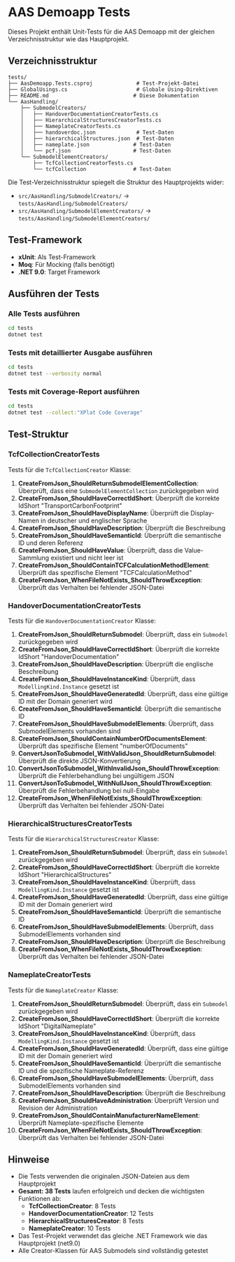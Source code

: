 # AAS Demoapp Tests

Dieses Projekt enthält Unit-Tests für die AAS Demoapp mit der gleichen Verzeichnisstruktur wie das Hauptprojekt.

## Verzeichnisstruktur

```
tests/
├── AasDemoapp.Tests.csproj              # Test-Projekt-Datei
├── GlobalUsings.cs                      # Globale Using-Direktiven
├── README.md                           # Diese Dokumentation
└── AasHandling/
    ├── SubmodelCreators/
    │   ├── HandoverDocumentationCreatorTests.cs
    │   ├── HierarchicalStructuresCreatorTests.cs
    │   ├── NameplateCreatorTests.cs
    │   ├── handoverdoc.json             # Test-Daten
    │   ├── hierarchicalStructures.json  # Test-Daten
    │   ├── nameplate.json              # Test-Daten
    │   └── pcf.json                    # Test-Daten
    └── SubmodelElementCreators/
        ├── TcfCollectionCreatorTests.cs
        └── tcfCollection               # Test-Daten
```

Die Test-Verzeichnisstruktur spiegelt die Struktur des Hauptprojekts wider:
- `src/AasHandling/SubmodelCreators/` → `tests/AasHandling/SubmodelCreators/`
- `src/AasHandling/SubmodelElementCreators/` → `tests/AasHandling/SubmodelElementCreators/`

## Test-Framework

- **xUnit**: Als Test-Framework
- **Moq**: Für Mocking (falls benötigt)
- **.NET 9.0**: Target Framework

## Ausführen der Tests

### Alle Tests ausführen
```bash
cd tests
dotnet test
```

### Tests mit detaillierter Ausgabe ausführen
```bash
cd tests
dotnet test --verbosity normal
```

### Tests mit Coverage-Report ausführen
```bash
cd tests
dotnet test --collect:"XPlat Code Coverage"
```

## Test-Struktur

### TcfCollectionCreatorTests

Tests für die `TcfCollectionCreator` Klasse:

1. **CreateFromJson_ShouldReturnSubmodelElementCollection**: Überprüft, dass eine `SubmodelElementCollection` zurückgegeben wird
2. **CreateFromJson_ShouldHaveCorrectIdShort**: Überprüft die korrekte IdShort "TransportCarbonFootprint"
3. **CreateFromJson_ShouldHaveDisplayName**: Überprüft die Display-Namen in deutscher und englischer Sprache
4. **CreateFromJson_ShouldHaveDescription**: Überprüft die Beschreibung
5. **CreateFromJson_ShouldHaveSemanticId**: Überprüft die semantische ID und deren Referenz
6. **CreateFromJson_ShouldHaveValue**: Überprüft, dass die Value-Sammlung existiert und nicht leer ist
7. **CreateFromJson_ShouldContainTCFCalculationMethodElement**: Überprüft das spezifische Element "TCFCalculationMethod"
8. **CreateFromJson_WhenFileNotExists_ShouldThrowException**: Überprüft das Verhalten bei fehlender JSON-Datei

### HandoverDocumentationCreatorTests

Tests für die `HandoverDocumentationCreator` Klasse:

1. **CreateFromJson_ShouldReturnSubmodel**: Überprüft, dass ein `Submodel` zurückgegeben wird
2. **CreateFromJson_ShouldHaveCorrectIdShort**: Überprüft die korrekte IdShort "HandoverDocumentation"
3. **CreateFromJson_ShouldHaveDescription**: Überprüft die englische Beschreibung
4. **CreateFromJson_ShouldHaveInstanceKind**: Überprüft, dass `ModellingKind.Instance` gesetzt ist
5. **CreateFromJson_ShouldHaveGeneratedId**: Überprüft, dass eine gültige ID mit der Domain generiert wird
6. **CreateFromJson_ShouldHaveSemanticId**: Überprüft die semantische ID
7. **CreateFromJson_ShouldHaveSubmodelElements**: Überprüft, dass SubmodelElements vorhanden sind
8. **CreateFromJson_ShouldContainNumberOfDocumentsElement**: Überprüft das spezifische Element "numberOfDocuments"
9. **ConvertJsonToSubmodel_WithValidJson_ShouldReturnSubmodel**: Überprüft die direkte JSON-Konvertierung
10. **ConvertJsonToSubmodel_WithInvalidJson_ShouldThrowException**: Überprüft die Fehlerbehandlung bei ungültigem JSON
11. **ConvertJsonToSubmodel_WithNullJson_ShouldThrowException**: Überprüft die Fehlerbehandlung bei null-Eingabe
12. **CreateFromJson_WhenFileNotExists_ShouldThrowException**: Überprüft das Verhalten bei fehlender JSON-Datei

### HierarchicalStructuresCreatorTests

Tests für die `HierarchicalStructuresCreator` Klasse:

1. **CreateFromJson_ShouldReturnSubmodel**: Überprüft, dass ein `Submodel` zurückgegeben wird
2. **CreateFromJson_ShouldHaveCorrectIdShort**: Überprüft die korrekte IdShort "HierarchicalStructures"
3. **CreateFromJson_ShouldHaveInstanceKind**: Überprüft, dass `ModellingKind.Instance` gesetzt ist
4. **CreateFromJson_ShouldHaveGeneratedId**: Überprüft, dass eine gültige ID mit der Domain generiert wird
5. **CreateFromJson_ShouldHaveSemanticId**: Überprüft die semantische ID
6. **CreateFromJson_ShouldHaveSubmodelElements**: Überprüft, dass SubmodelElements vorhanden sind
7. **CreateFromJson_ShouldHaveDescription**: Überprüft die Beschreibung
8. **CreateFromJson_WhenFileNotExists_ShouldThrowException**: Überprüft das Verhalten bei fehlender JSON-Datei

### NameplateCreatorTests

Tests für die `NameplateCreator` Klasse:

1. **CreateFromJson_ShouldReturnSubmodel**: Überprüft, dass ein `Submodel` zurückgegeben wird
2. **CreateFromJson_ShouldHaveCorrectIdShort**: Überprüft die korrekte IdShort "DigitalNameplate"
3. **CreateFromJson_ShouldHaveInstanceKind**: Überprüft, dass `ModellingKind.Instance` gesetzt ist
4. **CreateFromJson_ShouldHaveGeneratedId**: Überprüft, dass eine gültige ID mit der Domain generiert wird
5. **CreateFromJson_ShouldHaveSemanticId**: Überprüft die semantische ID und die spezifische Nameplate-Referenz
6. **CreateFromJson_ShouldHaveSubmodelElements**: Überprüft, dass SubmodelElements vorhanden sind
7. **CreateFromJson_ShouldHaveDescription**: Überprüft die Beschreibung
8. **CreateFromJson_ShouldHaveAdministration**: Überprüft Version und Revision der Administration
9. **CreateFromJson_ShouldContainManufacturerNameElement**: Überprüft Nameplate-spezifische Elemente
10. **CreateFromJson_WhenFileNotExists_ShouldThrowException**: Überprüft das Verhalten bei fehlender JSON-Datei

## Hinweise

- Die Tests verwenden die originalen JSON-Dateien aus dem Hauptprojekt
- **Gesamt: 38 Tests** laufen erfolgreich und decken die wichtigsten Funktionen ab:
  - **TcfCollectionCreator**: 8 Tests
  - **HandoverDocumentationCreator**: 12 Tests  
  - **HierarchicalStructuresCreator**: 8 Tests
  - **NameplateCreator**: 10 Tests
- Das Test-Projekt verwendet das gleiche .NET Framework wie das Hauptprojekt (net9.0)
- Alle Creator-Klassen für AAS Submodels sind vollständig getestet
